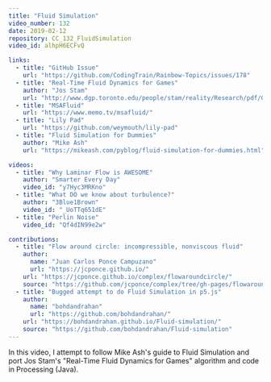 ```yaml
---
title: "Fluid Simulation"
video_number: 132
date: 2019-02-12
repository: CC_132_FluidSimulation
video_id: alhpH6ECFvQ

links:
  - title: "GitHub Issue"
    url: "https://github.com/CodingTrain/Rainbow-Topics/issues/178"
  - title: "Real-Time Fluid Dynamics for Games"
    author: "Jos Stam"
    url: "http://www.dgp.toronto.edu/people/stam/reality/Research/pdf/GDC03.pdf"
  - title: "MSAFluid"
    url: "https://www.memo.tv/msafluid/"
  - title: "Lily Pad"
    url: "https://github.com/weymouth/lily-pad"
  - title: "Fluid Simulation for Dummies"
    author: "Mike Ash"
    url: "https://mikeash.com/pyblog/fluid-simulation-for-dummies.html"

videos:
  - title: "Why Laminar Flow is AWESOME"
    author: "Smarter Every Day"
    video_id: "y7Hyc3MRKno"
  - title: "What DO we know about turbulence?"
    author: "3Blue1Brown"
    video_id: "_UoTTq651dE"
  - title: "Perlin Noise"
    video_id: "Qf4dIN99e2w"

contributions:
  - title: "Flow around circle: incompressible, nonviscous fluid"
    author:
      name: "Juan Carlos Ponce Campuzano"
      url: "https://jcponce.github.io/"
    url: "https://jcponce.github.io/complex/flowaroundcircle/"
    source: "https://github.com/jcponce/complex/tree/gh-pages/flowaroundcircle"contributions:
  - title: "Bugged attempt to do Fluid Simulation in p5.js"
    author:
      name: "bohdandrahan"
      url: "https://github.com/bohdandrahan/"
    url: "https://bohdandrahan.github.io/Fluid-simulation/"
    source: "https://github.com/bohdandrahan/Fluid-simulation"
---
```


In this video, I attempt to follow Mike Ash's guide to Fluid Simulation and port Jos Stam's "Real-Time Fluid Dynamics for Games" algorithm and code in Processing (Java).
